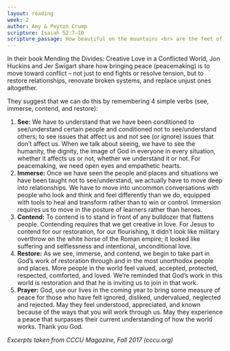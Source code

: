 ```yaml
---
layout: reading
week: 2
author: Amy & Peyton Crump
scripture: Isaiah 52:7—10
scripture_passage: How beautiful on the mountains <br> are the feet of those who bring good news, <br> who proclaim peace, <br> who bring good tidings, <br> who proclaim salvation, <br> who say to Zion, <br> “Your God reigns!” <br> Listen! Your watchmen lift up their voices; <br> together they shout for joy. <br> When the Lord returns to Zion, <br> they will see it with their own eyes. <br> Burst into songs of joy together, <br> you ruins of Jerusalem, <br> for the Lord has comforted his people, <br> he has redeemed Jerusalem. <br> The Lord will lay bare his holy arm <br> in the sight of all the nations, <br> and all the ends of the earth will see <br> the salvation of our God.
---
```


In their book Mending the Divides: Creative Love in a Conflicted World, Jon Huckins and Jer Swigart share how bringing peace (peacemaking) is to move toward conflict – not just to end fights or resolve tension, but to restore relationships, renovate broken systems, and replace unjust ones altogether. 

They suggest that we can do this by remembering 4 simple verbs (see, immerse, contend, and restore): 

1. <b>See:</b> We have to understand that we have been conditioned to see/understand certain people and conditioned not to see/understand others; to see issues that affect us and not see (or ignore) issues that don’t affect us. When we talk about seeing, we have to see the humanity, the dignity, the image of God in everyone in every situation, whether it affects us or not, whether we understand it or not. For peacemaking, we need open eyes and empathetic hearts.
2. <b>Immerse:</b> Once we have seen the people and places and situations we have been taught not to see/understand, we actually have to move deep into relationships. We have to move into uncommon conversations with people who look and think and feel differently than we do, equipped with tools to heal and transform rather than to win or control. Immersion requires us to move in the posture of learners rather than heroes.
3. <b>Contend:</b> To contend is to stand in front of any bulldozer that flattens people. Contending requires that we get creative in love. For Jesus to contend for our restoration, for our flourishing, it didn’t look like military overthrow on the white horse of the Roman empire; it looked like suffering and selflessness and intentional, unconditional love.
4. <b>Restore:</b> As we see, immerse, and contend, we begin to take part in God’s work of restoration through and in the most unorthodox people and places. More people in the world feel valued, accepted, protected, respected, comforted, and loved. We’re reminded that God’s work in this world is restoration and that he is inviting us to join in that work.
5. <b>Prayer:</b> God, use our lives in the coming year to bring some measure of peace for those who have felt ignored, disliked, undervalued, neglected and rejected. May they feel understood, appreciated, and known because of the ways that you will work through us. May they experience a peace that surpasses their current understanding of how the world works. Thank you God.

<i>Excerpts taken from CCCU Magazine, Fall 2017 (cccu.org)</i>


